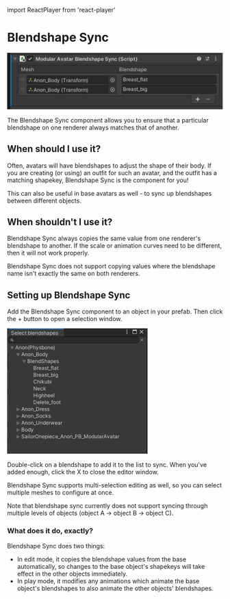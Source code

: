 ﻿import ReactPlayer from 'react-player'

# Blendshape Sync

![Blendshape Sync](blendshape-sync.png)

The Blendshape Sync component allows you to ensure that a particular blendshape on one renderer always matches that of another.

<ReactPlayer controls muted loop playsinline url='/img/blendshape-sync.mp4' />

## When should I use it?

Often, avatars will have blendshapes to adjust the shape of their body. If you are creating (or using) an outfit for such an avatar, and the outfit has a matching shapekey, Blendshape Sync is the component for you!

This can also be useful in base avatars as well - to sync up blendshapes between different objects.

## When shouldn't I use it?

Blendshape Sync always copies the same value from one renderer's blendshape to another. If the scale or animation curves need to be different, then it will not work properly.

Blendshape Sync does not support copying values where the blendshape name isn't exactly the same on both renderers.

## Setting up Blendshape Sync

Add the Blendshape Sync component to an object in your prefab. Then click the + button to open a selection window.

![Selection window](blendshape-select-1.png)

Double-click on a blendshape to add it to the list to sync. When you've added enough, click the X to close the editor window.

Blendshape Sync supports multi-selection editing as well, so you can select multiple meshes to configure at once.

Note that blendshape sync currently does not support syncing through multiple levels of objects (object A -> object B -> object C).

### What does it do, exactly?

Blendshape Sync does two things:

* In edit mode, it copies the blendshape values from the base automatically, so changes to the base object's shapekeys will take effect in the other objects immediately.
* In play mode, it modifies any animations which animate the base object's blendshapes to also animate the other objects' blendshapes.
